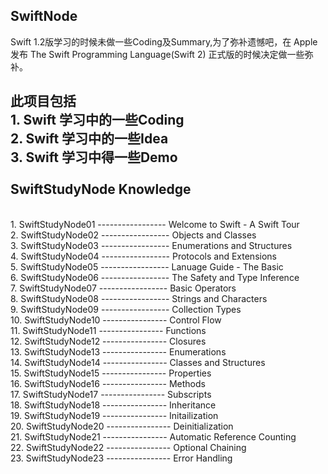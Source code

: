  SwiftNode
---
Swift 1.2版学习的时候未做一些Coding及Summary,为了弥补遗憾吧，在 Apple 发布 The Swift Programming Language(Swift 2) 
正式版的时候决定做一些弥补。

此项目包括
<br>1. Swift 学习中的一些Coding
<br>2. Swift 学习中的一些Idea
<br>3. Swift 学习中得一些Demo
<br>
<br>
 SwiftStudyNode Knowledge
---
<br>1. SwiftStudyNode01 ----------------- Welcome to Swift - A Swift Tour
<br>2. SwiftStudyNode02 ----------------- Objects and Classes
<br>3. SwiftStudyNode03 ----------------- Enumerations and Structures
<br>4. SwiftStudyNode04 ----------------- Protocols and Extensions
<br>5. SwiftStudyNode05 ----------------- Lanuage Guide - The Basic
<br>6. SwiftStudyNode06 ----------------- The Safety and Type Inference
<br>7. SwiftStudyNode07 ----------------- Basic Operators
<br>8. SwiftStudyNode08 ----------------- Strings and Characters
<br>9. SwiftStudyNode09 ----------------- Collection Types
<br>10. SwiftStudyNode10 ---------------- Control Flow
<br>11. SwiftStudyNode11 ---------------- Functions
<br>12. SwiftStudyNode12 ---------------- Closures
<br>13. SwiftStudyNode13 ---------------- Enumerations
<br>14. SwiftStudyNode14 ---------------- Classes and Structures
<br>15. SwiftStudyNode15 ---------------- Properties
<br>16. SwiftStudyNode16 ---------------- Methods
<br>17. SwiftStudyNode17 ---------------- Subscripts
<br>18. SwiftStudyNode18 ---------------- Inheritance
<br>19. SwiftStudyNode19 ---------------- Initailization
<br>20. SwiftStudyNode20 ---------------- Deinitialization
<br>21. SwiftStudyNode21 ---------------- Automatic Reference Counting
<br>22. SwiftStudyNode22 ---------------- Optional Chaining
<br>23. SwiftStudyNode23 ---------------- Error Handling